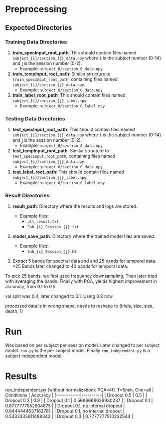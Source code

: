 # Preprocessing
## Expected Directories
### Training Data Directories

1. **train\_specInput\_root\_path**: This should contain files named `subject_{i}/section_{j}_data.npy` where `i` is the subject number (0-14) and `j`is the session number (0-2).
    - Example: `subject_0/section_0_data.npy`
2. **train\_tempInput\_root\_path**: Similar structure to `train_specInput_root_path`, containing files named `subject_{i}/section_{j}_data.npy`.
    - Example: `subject_0/section_0_data.npy`
3. **train\_label\_root\_path**: This should contain files named `subject_{i}/section_{j}_label.npy`.
    - Example: `subject_0/section_0_label.npy`

### Testing Data Directories

1. **test\_specInput\_root\_path**: This should contain files named `subject_{i}/section_{j}_data.npy` where `i` is the subject number (0-14) and `j`is the session number (0-2).
    - Example: `subject_0/section_0_data.npy`
2. **test\_tempInput\_root\_path**: Similar structure to `test_specInput_root_path`, containing files named `subject_{i}/section_{j}_data.npy`.
    - Example: `subject_0/section_0_data.npy`
3. **test\_label\_root\_path**: This should contain files named `subject_{i}/section_{j}_label.npy`.
    - Example: `subject_0/section_0_label.npy`

### Result Directories

1. **result\_path**: Directory where the results and logs are stored.
    - Example files:
        - `all_result.txt`
        - `Sub_{i}_Session_{j}.txt`
2. **model\_save\_path**: Directory where the trained model files are saved.
    - Example files:
        - `Sub_{i}_Session_{j}.h5`

1. Extract 5 bands for spectral data and and 25 bands for temporal data.
*25 Bands later changed to 40 bands for temporal data.

To pick 25 bands, we first used frequency downsampling,
Then later tried with averaging the bands.
Finally with PCA, yields highest improvement in accuracy, from 0.1 to 0.5

val split was 0.4, later changed to 0.1. Using 0.2 now

processed data is in wrong shape, needs to reshape to (trials, size, size, depth, 1) 

# Run

Was based on per subject per session model.
Later changed to per subject model. `run.py` is the per subject model.
Finally `run_independent.py` is a subject independent model.

# Results
run_independent.py (without normalization): 
PCA=40, T=5min, Chn=all
| Conditions | Accuracy |
|------------|----------|
| Dropout 0.5 | 0.5 |
| Dropout 0.3 | 0.8 |
| Dropout 0.1 | 0.5666666626930237 |
| Dropout 0.1 | 0.8777777552604675 |
| Dropout 0.1, no internal dropout | 0.8444444537162781 |
| Dropout 0.1, no internal dropout | 0.5333333611488342 |
| Dropout 0.3 | 0.7777777910232544 |